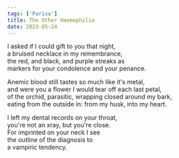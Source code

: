```yaml
---
tags: ['Parisa']
title: The Other Haemophilia
date: 2023-05-24
---
```


I asked if I could gift to you that night,  
a bruised necklace in my remembrance,  
the red, and black, and purple streaks as  
markers for your condolence and your penance.

Anemic blood still tastes so much like it's metal,  
and were you a flower I would tear off each last petal,  
of the orchid, parasitic, wrapping closed around my bark,  
eating from the outside in: from my husk, into my heart.

I left my dental records on your throat,  
you're not an xray, but you're close.  
For imprinted on your neck I see  
the outline of the diagnosis to  
a vampiric tendency.
